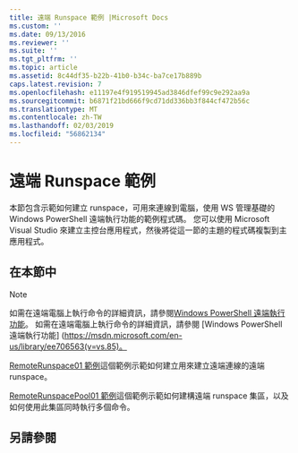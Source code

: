 ```yaml
---
title: 遠端 Runspace 範例 |Microsoft Docs
ms.custom: ''
ms.date: 09/13/2016
ms.reviewer: ''
ms.suite: ''
ms.tgt_pltfrm: ''
ms.topic: article
ms.assetid: 8c44df35-b22b-41b0-b34c-ba7ce17b889b
caps.latest.revision: 7
ms.openlocfilehash: e11197e4f919519945ad3846dfef99c9e292aa9a
ms.sourcegitcommit: b6871f21bd666f9cd71dd336bb3f844cf472b56c
ms.translationtype: MT
ms.contentlocale: zh-TW
ms.lasthandoff: 02/03/2019
ms.locfileid: "56862134"
---
```

# <a name="remote-runspace-samples"></a>遠端 Runspace 範例

本節包含示範如何建立 runspace，可用來連線到電腦，使用 WS 管理基礎的 Windows PowerShell 遠端執行功能的範例程式碼。 您可以使用 Microsoft Visual Studio 來建立主控台應用程式，然後將從這一節的主題的程式碼複製到主應用程式。

## <a name="in-this-section"></a>在本節中

> [!NOTE]
> 如需在遠端電腦上執行命令的詳細資訊，請參閱[Windows PowerShell 遠端執行功能](https://msdn.microsoft.com/en-us/library/ee706563(v=vs.85).aspx)。
> 如需在遠端電腦上執行命令的詳細資訊，請參閱 [Windows PowerShell 遠端執行功能] (https://msdn.microsoft.com/en-us/library/ee706563(v=vs.85)。

 [RemoteRunspace01 範例](./remoterunspace01-sample.md)這個範例示範如何建立用來建立遠端連線的遠端 runspace。

 [RemoteRunspacePool01 範例](./remoterunspacepool01-sample.md)這個範例示範如何建構遠端 runspace 集區，以及如何使用此集區同時執行多個命令。

## <a name="see-also"></a>另請參閱
